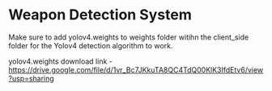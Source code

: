 # Weapon Detection System

Make sure to add yolov4.weights to weights folder witihn the client_side folder for the Yolov4 detection algorithm to work.

yolov4.weights download link - https://drive.google.com/file/d/1vr_Bc7JKkuTA8QC4TdQ00KlK3IfdEtv6/view?usp=sharing
